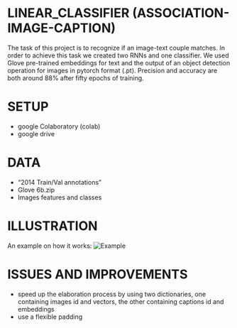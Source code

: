 # LINEAR_CLASSIFIER (ASSOCIATION-IMAGE-CAPTION)    
The task of this project is to recognize if an image-text couple matches.
In order to achieve this task we created two RNNs and one classifier.
We used Glove pre-trained embeddings for text and the output of an object detection operation for images in pytorch format (.pt).
Precision and accuracy are both around 88% after fifty epochs of training.

# SETUP
* google Colaboratory (colab)    
* google drive    
# DATA    
* “2014 Train/Val annotations”     
* Glove 6b.zip    
* Images features and classes    
# ILLUSTRATION    
An example on how it works:
![Example](https://user-images.githubusercontent.com/84068726/118475014-06698000-b70c-11eb-9437-c1a167229848.png)
# ISSUES AND IMPROVEMENTS
* speed up the elaboration process by using two dictionaries, one containing images id and vectors, the other containing captions id and embeddings
* use a flexible padding
